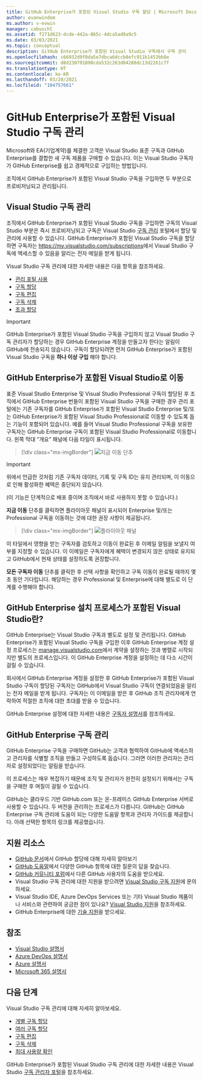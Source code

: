 ```yaml
---
title: GitHub Enterprise가 포함된 Visual Studio 구독 할당 | Microsoft Docs
author: evanwindom
ms.author: v-evwin
manager: cabuschl
ms.assetid: f271d623-dcde-442a-865c-4dca5ad8a9c5
ms.date: 03/03/2021
ms.topic: conceptual
description: GitHub Enterprise가 포함된 Visual Studio 구독에서 구독 관리
ms.openlocfilehash: c66932d9f0da5e7dbca6dccb8efc911b1453bb8e
ms.sourcegitcommit: d8d230791890cda532c263d04288dc13d2261c7f
ms.translationtype: HT
ms.contentlocale: ko-KR
ms.lasthandoff: 03/20/2021
ms.locfileid: "104757661"
---
```

# <a name="manage-visual-studio-subscriptions-with-github-enterprise"></a>GitHub Enterprise가 포함된 Visual Studio 구독 관리
Microsoft와 EA(기업계약)를 체결한 고객은 Visual Studio 표준 구독과 GitHub Enterprise를 결합한 새 구독 제품을 구매할 수 있습니다. 이는 Visual Studio 구독자가 GitHub Enterprise를 쉽고 경제적으로 구입하는 방법입니다. 

조직에서 GitHub Enterprise가 포함된 Visual Studio 구독을 구입하면 두 부분으로 프로비저닝되고 관리됩니다.

## <a name="manage-visual-studio-subscriptions"></a>Visual Studio 구독 관리
조직에서 GitHub Enterprise가 포함된 Visual Studio 구독을 구입하면 구독의 Visual Studio 부분은 즉시 프로비저닝되고 구독은 Visual Studio [구독 관리](https://manage.visualstudio.com) 포털에서 할당 및 관리에 사용할 수 있습니다. GitHub Enterprise가 포함된 Visual Studio 구독을 할당하면 구독자는 <https://my.visualstudio.com/subscriptions>에서 Visual Studio 구독에 액세스할 수 있음을 알리는 전자 메일을 받게 됩니다.

Visual Studio 구독 관리에 대한 자세한 내용은 다음 항목을 참조하세요.
- [관리 포털 사용](using-admin-portal.md)
- [구독 할당](assign-license.md)
- [구독 편집](edit-license.md)
- [구독 삭제](delete-license.md)
- [초과 할당](handle-overclaimed-license.md)

> [!Important]
> GitHub Enterprise가 포함된 Visual Studio 구독을 구입하지 않고 Visual Studio 구독 관리자가 할당하는 경우 GitHub Enterprise 계정을 만들고자 한다는 알림이 GitHub에 전송되지 않습니다.  구독이 할당되려면 먼저 GitHub Enterprise가 포함된 Visual Studio 구독을 **하나 이상 구입** 해야 합니다.

## <a name="moving-to-visual-studio-with-github-enterprise"></a>GitHub Enterprise가 포함된 Visual Studio로 이동
표준 Visual Studio Enterprise 및 Visual Studio Professional 구독이 할당된 후 조직에서 GitHub Enterprise 번들이 포함된 Visual Studio 구독을 구매한 경우 관리 포털에는 기존 구독자를 GitHub Enterprise가 포함된 Visual Studio Enterprise 및/또는 GitHub Enterprise가 포함된 Visual Studio Professional로 이동할 수 있도록 돕는 기능이 포함되어 있습니다.  예를 들어 Visual Studio Professional 구독을 보유한 구독자는 GitHub Enterprise 구독이 포함된 Visual Studio Professional로 이동합니다. 왼쪽 막대 “개요” 패널에 다음 타일이 표시됩니다.

   > [!div class="mx-imgBorder"]
   > ![지금 이동 단추](_img/assign-github/move-now.png "'지금 이동'을 클릭하여 GitHub Enterprise가 포함된 Visual Studio 구독으로 업그레이드")

> [!IMPORTANT]
> 위에서 언급한 것처럼 기존 구독자 데이터, 기록 및 구독 ID는 유지 관리되며, 이 이동으로 인해 활성화한 혜택은 중단되지 않습니다.  
>
> (이 기능은 단계적으로 배포 중이며 조직에서 바로 사용하지 못할 수 있습니다.)

**지금 이동** 단추를 클릭하면 플라이아웃 패널이 표시되어 Enterprise 및/또는 Professional 구독을 이동하는 것에 대한 권장 사항이 제공됩니다.

   > [!div class="mx-imgBorder"]
   > ![플라이아웃 패널](_img/assign-github/fly-out.png)

이 타일에서 영향을 받는 구독자를 검토하고 이동이 완료된 후 이메일 알림을 보낼지 여부를 지정할 수 있습니다.  이 이메일은 구독자에게 혜택이 변경되지 않은 상태로 유지되고 GitHub에서 현재 상태를 설정하도록 권장합니다.  

**모든 구독자 이동** 단추를 클릭한 후 선택 사항을 확인하고 구독 이동이 완료될 때까지 몇 초 동안 기다립니다.  해당하는 경우 Professional 및 Enterprise에 대해 별도로 이 단계를 수행해야 합니다.  


## <a name="what-is-the-visual-studio-with-github-enterprise-setup-process"></a>GitHub Enterprise 설치 프로세스가 포함된 Visual Studio란?
GitHub Enterprise는 Visual Studio 구독과 별도로 설정 및 관리됩니다. GitHub Enterprise가 포함된 Visual Studio 구독을 구입한 이후 GitHub Enterprise 계정 설정 프로세스는 [manage.visualstudio.com](https://manage.visualstudio.com)에서 계약을 설정하는 것과 병렬로 시작되지만 별도의 프로세스입니다. 이 GitHub Enterprise 계정을 설정하는 데 다소 시간이 걸릴 수 있습니다. 

회사에서 GitHub Enterprise 계정을 설정한 후 GitHub Enterprise가 포함된 Visual Studio 구독이 할당된 구독자는 GitHub에서 Visual Studio 구독이 연결되었음을 알리는 전자 메일을 받게 됩니다. 구독자는 이 이메일을 받은 후 GitHub 조직 관리자에게 연락하여 적절한 조직에 대한 초대를 받을 수 있습니다.

GitHub Enterprise 설정에 대한 자세한 내용은 [구독자 설명서](access-github.md)를 참조하세요.   

## <a name="manage-github-enterprise-subscriptions"></a>GitHub Enterprise 구독 관리
GitHub Enterprise 구독을 구매하면 GitHub는 고객과 협력하여 GitHub에 액세스하고 관리자를 식별할 조직을 만들고 구성하도록 돕습니다.  그러면 이러한 관리자는 관리자로 설정되었다는 알림을 받습니다.  

이 프로세스는 매우 복잡하기 때문에 조직 및 관리자가 완전히 설정되기 위해서는 구독을 구매한 후 며칠이 걸릴 수 있습니다.

GitHub는 클라우드 기반 GitHub.com 또는 온-프레미스 GitHub Enterprise 서버로 사용할 수 있습니다.  두 버전을 관리하는 프로세스가 다릅니다.  GitHub는 GitHub Enterprise 구독 관리에 도움이 되는 다양한 도움말 항목과 관리자 가이드를 제공합니다.  아래 선택한 항목의 링크를 제공했습니다.  

## <a name="support-resources"></a>지원 리소스
- [GitHub 문서](https://docs.github.com/en/github/setting-up-and-managing-your-enterprise-account/managing-licenses-for-the-github-enterprise-and-visual-studio-bundle)에서 GitHub 할당에 대해 자세히 알아보기
- [GitHub 도움말](https://help.github.com/en)에서 다양한 GitHub 항목에 대한 질문의 답을 찾습니다.
- [GitHub 커뮤니티 포럼](https://github.community/)에서 다른 GitHub 사용자의 도움을 받으세요.
- Visual Studio 구독 관리에 대한 지원을 받으려면 [Visual Studio 구독 지원](https://aka.ms/vsadminhelp)에 문의하세요.
- Visual Studio IDE, Azure DevOps Services 또는 기타 Visual Studio 제품이나 서비스와 관련하여 궁금한 점이 있나요?  [Visual Studio 지원](https://visualstudio.microsoft.com/support/)을 참조하세요.
- GitHub Enterprise에 대한 [기술 지원](https://support.microsoft.com/supportforbusiness/productselection?sapId=b77fe80f-5417-80bd-4b2a-275cf0018c24)을 받으세요.   

## <a name="see-also"></a>참조
- [Visual Studio 설명서](/visualstudio/)
- [Azure DevOps 설명서](/azure/devops/)
- [Azure 설명서](/azure/)
- [Microsoft 365 설명서](/microsoft-365/)

## <a name="next-steps"></a>다음 단계
Visual Studio 구독 관리에 대해 자세히 알아보세요.
- [개별 구독 할당](assign-license.md)
- [여러 구독 할당](assign-license-bulk.md)
- [구독 편집](edit-license.md)
- [구독 삭제](delete-license.md)
- [최대 사용량 확인](maximum-usage.md)

GitHub Enterprise가 포함된 Visual Studio 구독 관리에 대한 자세한 내용은 Visual Studio [구독 관리자 포털](https://visualstudio.microsoft.com/subscriptions-administration/)을 참조하세요.
